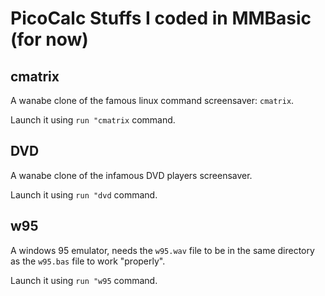 # PicoCalc Stuffs I coded in MMBasic (for now)

## cmatrix

A wanabe clone of the famous linux command screensaver: `cmatrix`.

Launch it using `run "cmatrix` command.

## DVD

A wanabe clone of the infamous DVD players screensaver.

Launch it using `run "dvd` command.

## w95

A windows 95 emulator, needs the `w95.wav` file to be in the same directory as the `w95.bas` file to work "properly".

Launch it using `run "w95` command.
